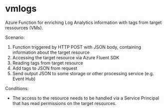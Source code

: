 # vmlogs

Azure Function for enriching Log Analytics information with tags from target ressources (VMs).

Scenario:
1. Function triggered by HTTP POST with JSON body, containing information about the target resource
1. Accessing the target resource via Azure Fluent SDK
1. Reading tags from target resource
1. Add tags to JSON from request
1. Send output JSON to some storage or other processing service (e.g. Event Hub)

Conditions:
- The access to the resource needs to be handled via a Service Principal that has read permissions on the target resources.
